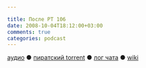```yaml
---

title: После РТ 106
date: 2008-10-04T18:12:00+03:00
comments: true
categories: podcast
---
```

[аудио](http://cdn.radio-t.com/rt106post.mp3) ● [пиратский torrent](http://pirates.radio-t.com/torrents/rt106post.mp3.torrent) ● [лог чата](http://chat.radio-t.com/logs/radio-t-106.html) ● [wiki](http://wiki.radio-t.com/%D0%9F%D0%BE%D1%81%D0%BB%D0%B5_%D0%A0%D0%A2_106)<audio src="http://cdn.radio-t.com/rt106post.mp3" preload="none">
